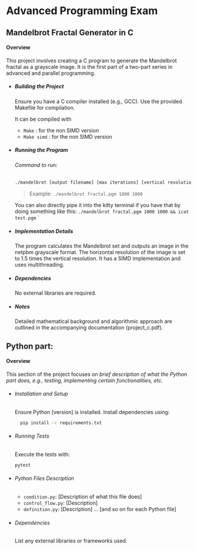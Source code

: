 # Advanced Programming Exam

## Mandelbrot Fractal Generator in C

#### Overview

This project involves creating a C program to generate the Mandelbrot fractal as a grayscale image. It is the first part of a two-part series in advanced and parallel programming.

- ##### Building the Project

  Ensure you have a C compiler installed (e.g., GCC).
  Use the provided Makefile for compilation.

  It can be compiled with

  - `Make` : for the non SIMD version
  - `Make simd` : for the non SIMD version

- ##### Running the Program

  ###### Command to run:

  ```bash
  ./mandelbrot [output filename] [max iterations] [vertical resolution]`
  ```

  > Example: `./mandelbrot fractal.pgm 1000 1000`

  You can also directly pipe it into the kitty terminal if you have that by doing something like this: `./mandelbrot fractal.pgm 1000 1000 && icat test.pgm`
  `

- ##### Implementation Details

  The program calculates the Mandelbrot set and outputs an image in the netpbm grayscale format.
  The horizontal resolution of the image is set to 1.5 times the vertical resolution.
  It has a SIMD implementation and uses multithreading.

- ##### Dependencies

  No external libraries are required.

- ##### Notes

  Detailed mathematical background and algorithmic approach are outlined in the accompanying documentation (project_c.pdf).

## Python part:

#### Overview

This section of the project focuses on _brief description of what the Python part does, e.g., testing, implementing certain functionalities, etc._

- ###### Installation and Setup

  Ensure Python [version] is installed.
  Install dependencies using:

  ```bash
    pip install -r requirements.txt
  ```

- ###### Running Tests

  Execute the tests with:

  ```bash
  pytest
  ```

- ###### Python Files Description

  - `condition.py`: [Description of what this file does]
  - `control_flow.py`: [Description]
  - `definition.py`: [Description]
    ... [and so on for each Python file]

- ###### Dependencies

  List any external libraries or frameworks used.
